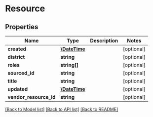 # Resource

## Properties
Name | Type | Description | Notes
------------ | ------------- | ------------- | -------------
**created** | [**\DateTime**](\DateTime.md) |  | [optional] 
**district** | **string** |  | [optional] 
**roles** | **string[]** |  | [optional] 
**sourced_id** | **string** |  | [optional] 
**title** | **string** |  | [optional] 
**updated** | [**\DateTime**](\DateTime.md) |  | [optional] 
**vendor_resource_id** | **string** |  | [optional] 

[[Back to Model list]](../../README.md#documentation-for-models) [[Back to API list]](../../README.md#documentation-for-api-endpoints) [[Back to README]](../../README.md)

